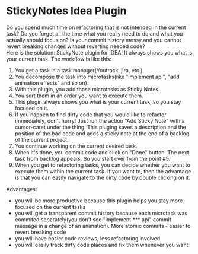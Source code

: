 # StickyNotes Idea Plugin
Do you spend much time on refactoring that is not intended in the current task? Do you forget all the time what you really need to do and what you actually should focus on? Is your commit history messy and you cannot revert breaking changes without reverting needed code?  
Here is the solution: StickyNote plugin for IDEA! It always shows you what is your current task. The workflow is like this:
1) You get a task in a task manager(Youtrack, jira, etc.).
2) You decompose the task into microtasks(like "implement api", "add animation effects" and so on).
3) With this plugin, you add those microtasks as Sticky Notes.
4) You sort them in an order you want to execute them.
5) This plugin always shows you what is your current task, so you stay focused on it.
6) If you happen to find dirty code that you would like to refactor immediately, don't hurry! Just run the action "Add Sticky Note" with a cursor-caret under the thing. This pluging saves a description and the position of the bad code and adds a sticky note at the end of a backlog of the current project.
7) You continue working on the current desired task.
8) When it's done, you commit code and click on "Done" button. The next task from backlog appears. So you start over from the point #5.
9) When you get to refactoring tasks, you can decide whether you want to execute them within the current task. If you want to, then the advantage is that you can easily navigate to the dirty code by double clicking on it.  

Advantages:
- you will be more productive because this plugin helps you stay more focused on the current tasks
- you will get a transparent commit history because each microtask was commited separately(you don't see "implement *** api" commit message in a change of an animation). More atomic commits - easier to revert breaking code
- you will have easier code reviews, less refactoring involved
- you will easily track dirty code places and fix them whenever you want.
